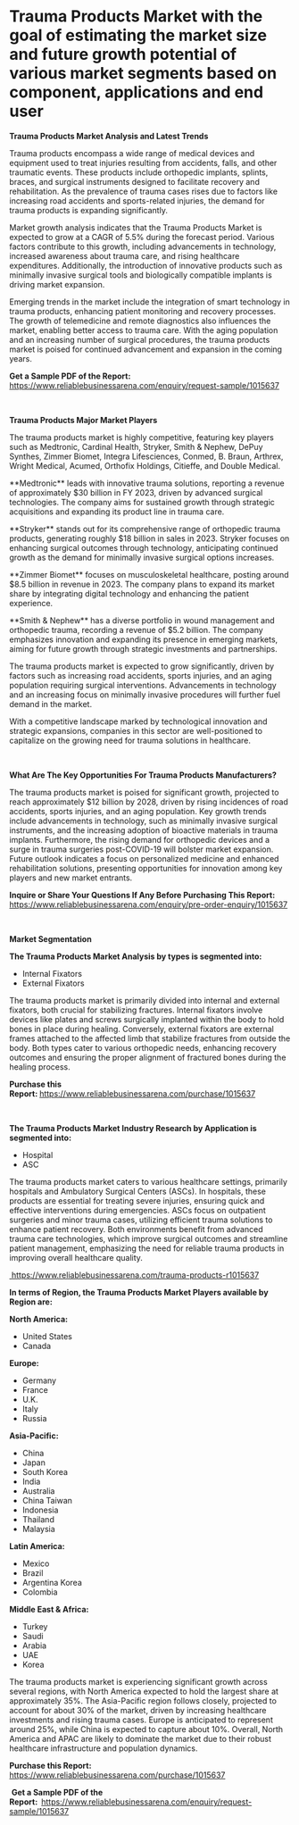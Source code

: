 <p><h1>Trauma Products Market with the goal of estimating the market size and future growth potential of various market segments based on component, applications and end user</h1></p><p><strong>Trauma Products Market Analysis and Latest Trends</strong></p>
<p><p>Trauma products encompass a wide range of medical devices and equipment used to treat injuries resulting from accidents, falls, and other traumatic events. These products include orthopedic implants, splints, braces, and surgical instruments designed to facilitate recovery and rehabilitation. As the prevalence of trauma cases rises due to factors like increasing road accidents and sports-related injuries, the demand for trauma products is expanding significantly.</p><p>Market growth analysis indicates that the Trauma Products Market is expected to grow at a CAGR of 5.5% during the forecast period. Various factors contribute to this growth, including advancements in technology, increased awareness about trauma care, and rising healthcare expenditures. Additionally, the introduction of innovative products such as minimally invasive surgical tools and biologically compatible implants is driving market expansion.</p><p>Emerging trends in the market include the integration of smart technology in trauma products, enhancing patient monitoring and recovery processes. The growth of telemedicine and remote diagnostics also influences the market, enabling better access to trauma care. With the aging population and an increasing number of surgical procedures, the trauma products market is poised for continued advancement and expansion in the coming years.</p></p>
<p><strong>Get a Sample PDF of the Report:&nbsp;</strong> <a href="https://www.reliablebusinessarena.com/enquiry/request-sample/1015637?utm_campaign=3251&utm_medium=2&utm_source=Github&utm_content=ia&utm_term=13042025&utm_id=trauma-products">https://www.reliablebusinessarena.com/enquiry/request-sample/1015637</a></p>
<p>&nbsp;</p>
<p><strong>Trauma Products Major Market Players</strong></p>
<p><p>The trauma products market is highly competitive, featuring key players such as Medtronic, Cardinal Health, Stryker, Smith & Nephew, DePuy Synthes, Zimmer Biomet, Integra Lifesciences, Conmed, B. Braun, Arthrex, Wright Medical, Acumed, Orthofix Holdings, Citieffe, and Double Medical. </p><p>**Medtronic** leads with innovative trauma solutions, reporting a revenue of approximately $30 billion in FY 2023, driven by advanced surgical technologies. The company aims for sustained growth through strategic acquisitions and expanding its product line in trauma care.</p><p>**Stryker** stands out for its comprehensive range of orthopedic trauma products, generating roughly $18 billion in sales in 2023. Stryker focuses on enhancing surgical outcomes through technology, anticipating continued growth as the demand for minimally invasive surgical options increases.</p><p>**Zimmer Biomet** focuses on musculoskeletal healthcare, posting around $8.5 billion in revenue in 2023. The company plans to expand its market share by integrating digital technology and enhancing the patient experience.</p><p>**Smith & Nephew** has a diverse portfolio in wound management and orthopedic trauma, recording a revenue of $5.2 billion. The company emphasizes innovation and expanding its presence in emerging markets, aiming for future growth through strategic investments and partnerships.</p><p>The trauma products market is expected to grow significantly, driven by factors such as increasing road accidents, sports injuries, and an aging population requiring surgical interventions. Advancements in technology and an increasing focus on minimally invasive procedures will further fuel demand in the market.</p><p>With a competitive landscape marked by technological innovation and strategic expansions, companies in this sector are well-positioned to capitalize on the growing need for trauma solutions in healthcare.</p></p>
<p>&nbsp;</p>
<p><strong>What Are The Key Opportunities For Trauma Products Manufacturers?</strong></p>
<p><p>The trauma products market is poised for significant growth, projected to reach approximately $12 billion by 2028, driven by rising incidences of road accidents, sports injuries, and an aging population. Key growth trends include advancements in technology, such as minimally invasive surgical instruments, and the increasing adoption of bioactive materials in trauma implants. Furthermore, the rising demand for orthopedic devices and a surge in trauma surgeries post-COVID-19 will bolster market expansion. Future outlook indicates a focus on personalized medicine and enhanced rehabilitation solutions, presenting opportunities for innovation among key players and new market entrants.</p></p>
<p><strong>Inquire or Share Your Questions If Any Before Purchasing This Report:</strong> <a href="https://www.reliablebusinessarena.com/enquiry/pre-order-enquiry/1015637?utm_campaign=3251&utm_medium=2&utm_source=Github&utm_content=ia&utm_term=13042025&utm_id=trauma-products">https://www.reliablebusinessarena.com/enquiry/pre-order-enquiry/1015637</a></p>
<p>&nbsp;</p>
<p><strong>Market Segmentation</strong></p>
<p><strong>The Trauma Products Market Analysis by types is segmented into:</strong></p>
<p><ul><li>Internal Fixators</li><li>External Fixators</li></ul></p>
<p><p>The trauma products market is primarily divided into internal and external fixators, both crucial for stabilizing fractures. Internal fixators involve devices like plates and screws surgically implanted within the body to hold bones in place during healing. Conversely, external fixators are external frames attached to the affected limb that stabilize fractures from outside the body. Both types cater to various orthopedic needs, enhancing recovery outcomes and ensuring the proper alignment of fractured bones during the healing process.</p></p>
<p><strong>Purchase this Report:&nbsp;</strong><a href="https://www.reliablebusinessarena.com/purchase/1015637?utm_campaign=3251&utm_medium=2&utm_source=Github&utm_content=ia&utm_term=13042025&utm_id=trauma-products">https://www.reliablebusinessarena.com/purchase/1015637</a></p>
<p>&nbsp;</p>
<p><strong>The Trauma Products Market Industry Research by Application is segmented into:</strong></p>
<p><ul><li>Hospital</li><li>ASC</li></ul></p>
<p><p>The trauma products market caters to various healthcare settings, primarily hospitals and Ambulatory Surgical Centers (ASCs). In hospitals, these products are essential for treating severe injuries, ensuring quick and effective interventions during emergencies. ASCs focus on outpatient surgeries and minor trauma cases, utilizing efficient trauma solutions to enhance patient recovery. Both environments benefit from advanced trauma care technologies, which improve surgical outcomes and streamline patient management, emphasizing the need for reliable trauma products in improving overall healthcare quality.</p></p>
<p><a href="https://www.reliablebusinessarena.com/trauma-products-r1015637?utm_campaign=3251&utm_medium=2&utm_source=Github&utm_content=ia&utm_term=13042025&utm_id=trauma-products">&nbsp;https://www.reliablebusinessarena.com/trauma-products-r1015637</a></p>
<p><strong>In terms of Region, the Trauma Products Market Players available by Region are:</strong></p>
<p>
    <p> <strong> North America: </strong>
        <ul>
            <li>United States</li>
            <li>Canada</li>
        </ul>
        </p> 
    <p> <strong> Europe: </strong>
        <ul>
            <li>Germany</li>
            <li>France</li>
            <li>U.K.</li>
            <li>Italy</li>
            <li>Russia</li>
        </ul>
        </p> 
    <p> <strong> Asia-Pacific: </strong>
        <ul>
            <li>China</li>
            <li>Japan</li>
            <li>South Korea</li>
            <li>India</li>
            <li>Australia</li>
            <li>China Taiwan</li>
            <li>Indonesia</li>
            <li>Thailand</li>
            <li>Malaysia</li>
        </ul>
        </p> 
    <p> <strong> Latin America: </strong>
        <ul>
            <li>Mexico</li>
            <li>Brazil</li>
            <li>Argentina Korea</li>
            <li>Colombia</li>
        </ul>
        </p> 
    <p> <strong> Middle East & Africa: </strong>
        <ul>
            <li>Turkey</li>
            <li>Saudi</li>
            <li>Arabia</li>
            <li>UAE</li>
            <li>Korea</li>
        </ul>
    </p>
    </p>
<p><p>The trauma products market is experiencing significant growth across several regions, with North America expected to hold the largest share at approximately 35%. The Asia-Pacific region follows closely, projected to account for about 30% of the market, driven by increasing healthcare investments and rising trauma cases. Europe is anticipated to represent around 25%, while China is expected to capture about 10%. Overall, North America and APAC are likely to dominate the market due to their robust healthcare infrastructure and population dynamics.</p></p>
<p><strong>Purchase this Report: </strong><a href="https://www.reliablebusinessarena.com/purchase/1015637?utm_campaign=3251&utm_medium=2&utm_source=Github&utm_content=ia&utm_term=13042025&utm_id=trauma-products">https://www.reliablebusinessarena.com/purchase/1015637</a></p>
<p>&nbsp;<strong>Get a Sample PDF of the Report:&nbsp;&nbsp;</strong><a href="https://www.reliablebusinessarena.com/enquiry/request-sample/1015637?utm_campaign=3251&utm_medium=2&utm_source=Github&utm_content=ia&utm_term=13042025&utm_id=trauma-products">https://www.reliablebusinessarena.com/enquiry/request-sample/1015637</a></p>
<p><strong></strong></p>
<p><p></p><p></p><p></p></p>